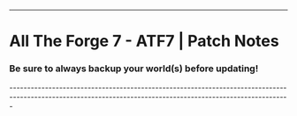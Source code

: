------------------------------------------------------------------------------------------------------------------------------------------------------------- 
# All The Forge 7 - ATF7 | Patch Notes
<h3>Be sure to always backup your world(s) before updating!</h3>
-------------------------------------------------------------------------------------------------------------------------------------------------------------
